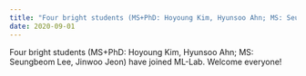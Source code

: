 ```yaml
---
title: "Four bright students (MS+PhD: Hoyoung Kim, Hyunsoo Ahn; MS: Seungbeom Lee, Jinwoo Jeon) have joined ML-Lab. Welcome everyone!"
date: 2020-09-01
---
```

Four bright students (MS+PhD: Hoyoung Kim, Hyunsoo Ahn; MS: Seungbeom Lee, Jinwoo Jeon) have joined ML-Lab. Welcome everyone!
